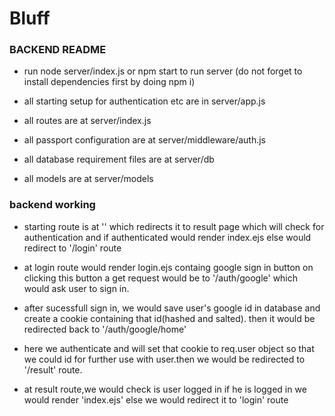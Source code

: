 # Bluff

### BACKEND README
- run node server/index.js or npm start to run server (do not forget to install dependencies first by doing npm i)

- all starting setup for authentication etc are in server/app.js

- all routes are at server/index.js

- all passport configuration are at server/middleware/auth.js

- all database requirement files are at server/db

- all models are at server/models

### backend working

- starting route is at '' which redirects it to result page which will check for authentication and if authenticated would render index.ejs else would redirect to '/login' route

- at login route would render login.ejs containg google sign in button on clicking this button a get request would be to '/auth/google' which would ask user to sign in.

- after sucessfull sign in, we would save user's google id in database and create a cookie containing that id(hashed and salted). then it would be redirected back to '/auth/google/home'

- here we authenticate and will set that cookie to req.user object so that we could id for further use with user.then we would be redirected to '/result' route.

- at result route,we would check is user logged in if he is logged in we would render 'index.ejs' else we would redirect it to 'login' route

